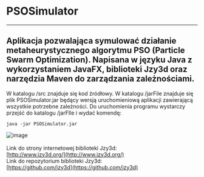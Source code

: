 # PSOSimulator
---
Aplikacja pozwalająca symulować działanie metaheurystycznego algorytmu PSO (Particle Swarm Optimization). Napisana w języku Java z wykorzystaniem JavaFX, biblioteki Jzy3d oraz narzędzia Maven do zarządzania zależnościami.
---
W katalogu /src znajduje się kod źródłowy. W katalogu /jarFile znajduje się plik PSOSimulator.jar będący wersją uruchomieniową aplikacji zawierającą wszystkie potrzebne zależności. Do uruchomienia programu wystarczy przejść do katalogu /jarFIle i wydać komendę:
```
java -jar PSOSimulator.jar
```
![image](https://user-images.githubusercontent.com/57960612/119822918-7dfd9300-bef4-11eb-983e-38354b835f73.png)
<br/><br/>
Link do strony internetowej biblioteki Jzy3d:
<br/>
[http://www.jzy3d.org/](http://www.jzy3d.org/)
<br/>
Link do repozytorium biblioteki Jzy3d:
<br/>
[https://github.com/jzy3d](https://github.com/jzy3d)
